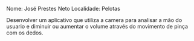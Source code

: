Nome: José Prestes Neto
Localidade: Pelotas

Desenvolver um aplicativo que utiliza a camera para analisar a mão do usuario e diminuir ou aumentar o volume através do movimento de pinça com os dedos.
